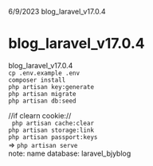 6/9/2023
blog_laravel_v17.0.4
# blog_laravel_v17.0.4
blog_laravel_v17.0.4 </br>
`cp .env.example .env  ` </br>
`composer install `  </br>
`php artisan key:generate`   </br>
`php artisan migrate ` </br>
`php artisan db:seed`   </br>

//if clearn cookie:// </br>
` php artisan cache:clear` </br>
`php artisan storage:link` </br>
`php artisan passport:keys` </br>
=> `php artisan serve` </br>
note: name database: laravel_bjyblog
